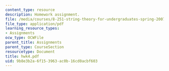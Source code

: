 ```yaml
---
content_type: resource
description: Homework assignment.
file: /media/courses/8-251-string-theory-for-undergraduates-spring-2007/9b8e3b2a6f153963ac0b16cd0acbf603_hwk4.pdf
file_type: application/pdf
learning_resource_types:
- Assignments
ocw_type: OCWFile
parent_title: Assignments
parent_type: CourseSection
resourcetype: Document
title: hwk4.pdf
uid: 9b8e3b2a-6f15-3963-ac0b-16cd0acbf603
---
```

